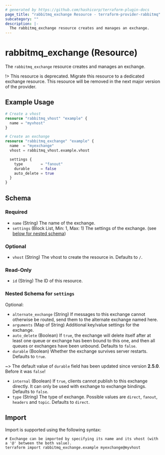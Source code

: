 ```yaml
---
# generated by https://github.com/hashicorp/terraform-plugin-docs
page_title: "rabbitmq_exchange Resource - terraform-provider-rabbitmq"
subcategory: ""
description: |-
  The rabbitmq_exchange resource creates and manages an exchange.
---
```


# rabbitmq_exchange (Resource)

The `rabbitmq_exchange` resource creates and manages an exchange.

!> This resource is deprecated. Migrate this resource to a dedicated exchange resource. This resource will be removed in the next major version of the provider.

## Example Usage

```terraform
# Create a vhost
resource "rabbitmq_vhost" "example" {
  name = "myvhost"
}

# Create an exchange
resource "rabbitmq_exchange" "example" {
  name  = "myexchange"
  vhost = rabbitmq_vhost.example.vhost

  settings {
    type        = "fanout"
    durable     = false
    auto_delete = true
  }
}
```

<!-- schema generated by tfplugindocs -->
## Schema

### Required

- `name` (String) The name of the exchange.
- `settings` (Block List, Min: 1, Max: 1) The settings of the exchange. (see [below for nested schema](#nestedblock--settings))

### Optional

- `vhost` (String) The vhost to create the resource in. Defaults to `/`.

### Read-Only

- `id` (String) The ID of this resource.

<a id="nestedblock--settings"></a>
### Nested Schema for `settings`

Optional:

- `alternate_exchange` (String) If messages to this exchange cannot otherwise be routed, send them to the alternate exchange named here.
- `arguments` (Map of String) Additional key/value settings for the exchange.
- `auto_delete` (Boolean) If `true`, the exchange will delete itself after at least one queue or exchange has been bound to this one, and then all queues or exchanges have been unbound. Defaults to `false`.
- `durable` (Boolean) Whether the exchange survives server restarts. Defaults to `true`.
  
~> The default value of `durable` field has been updated since version **2.5.0**. Before it was `false`!

- `internal` (Boolean) If `true`, clients cannot publish to this exchange directly. It can only be used with exchange to exchange bindings. Defaults to `false`.
- `type` (String) The type of exchange. Possible values are `direct`, `fanout`, `headers` and `topic`. Defaults to `direct`.

## Import

Import is supported using the following syntax:

```shell
# Exchange can be imported by specifying its name and its vhost (with a '@' between the both value).
terraform import rabbitmq_exchange.example myexchange@myvhost
```
